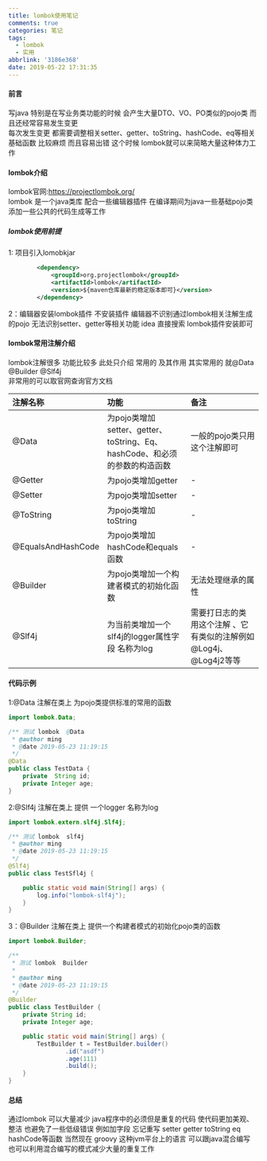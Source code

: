 ```yaml
---
title: lombok使用笔记
comments: true
categories: 笔记
tags:
  - lombok
  - 实用
abbrlink: '3186e368'
date: 2019-05-22 17:31:35
---
```

#### 前言 
写java 特别是在写业务类功能的时候 会产生大量DTO、VO、PO类似的pojo类  而且还经常容易发生变更  
每次发生变更 都需要调整相关setter、getter、toString、hashCode、eq等相关基础函数 比较麻烦 而且容易出错 
这个时候  lombok就可以来简略大量这种体力工作 
#### lombok介绍
lombok官网:https://projectlombok.org/     
lombok 是一个java类库 配合一些编辑器插件 在编译期间为java一些基础pojo类添加一些公共的代码生成等工作   
##### lombok使用前提 
1: 项目引入lomobkjar 
```xml
        <dependency>
            <groupId>org.projectlombok</groupId>
            <artifactId>lombok</artifactId>
            <version>${maven仓库最新的稳定版本即可}</version>
        </dependency>
```
2：编辑器安装lombok插件 
不安装插件 编辑器不识别通过lombok相关注解生成的pojo 无法识别setter、getter等相关功能
idea 直接搜索 lombok插件安装即可 

#### lombok常用注解介绍 
lombok注解很多 功能比较多 此处只介绍 常用的 及其作用 
其实常用的 就@Data @Builder @Slf4j   
非常用的可以取官网查询官方文档 

|注解名称|功能|备注|
|:-----|:---|:--|
|@Data|为pojo类增加setter、getter、toString、Eq、hashCode、和必须的参数的构造函数|一般的pojo类只用这个注解即可|
|@Getter|为pojo类增加getter|-|
|@Setter|为pojo类增加setter|-|
|@ToString|为pojo类增加toString|-|
|@EqualsAndHashCode|为pojo类增加hashCode和equals函数|-|
|@Builder|为pojo类增加一个构建者模式的初始化函数|无法处理继承的属性|
|@Slf4j|为当前类增加一个slf4j的logger属性字段 名称为log|需要打日志的类 用这个注解 、它有类似的注解例如 @Log4j、@Log4j2等等|


#### 代码示例
1:@Data
注解在类上 为pojo类提供标准的常用的函数 
```java
import lombok.Data;

/** 测试 lombok  @Data
 * @author ming
 * @date 2019-05-23 11:19:15
 */
@Data
public class TestData {
    private  String id;
    private Integer age;
}
```
2:@Slf4j
注解在类上 提供 一个logger  名称为log 
```java
import lombok.extern.slf4j.Slf4j;

/** 测试 lombok  slf4j
 * @author ming
 * @date 2019-05-23 11:19:15
 */
@Slf4j
public class TestSfl4j {

    public static void main(String[] args) {
        log.info("lombok-slf4j");
    }
}

```
3：@Builder
注解在类上 提供一个构建者模式的初始化pojo类的函数 
```java
import lombok.Builder;

/**
 * 测试 lombok  Builder
 *
 * @author ming
 * @date 2019-05-23 11:19:15
 */
@Builder
public class TestBuilder {
    private String id;
    private Integer age;

    public static void main(String[] args) {
        TestBuilder t = TestBuilder.builder()
                .id("asdf")
                .age(111)
                .build();
    }
}
```

#### 总结 
通过lombok 可以大量减少 java程序中的必须但是重复的代码 使代码更加美观、整洁
也避免了一些低级错误 例如加字段 忘记重写 setter getter  toString  eq  hashCode等函数 
当然现在 groovy 这种jvm平台上的语言 可以跟java混合编写 也可以利用混合编写的模式减少大量的重复工作  
